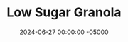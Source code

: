 ---
layout: post
title:  "Low Sugar Granola"
date:   2024-06-27 00:00:00 -05000
categories: 
- Recipes
- Finger Foods
permalink: /recipes/granola
image: /assets/Food/Finger Food/Granola/granola-cover.jpg
ing: granola-ing
facts: granola-facts
section1: 
start2: 
section2: 
start3: 
section3: 
start4: 
section4: 
start5: 
section5: 
Prep: 15
Rest: 
Cook: 30
Source1: https://m.youtube.com/watch?v=wKZ8_Bwi6mo&pp=ygUPaGVhbHRoeSBncmFub2xh
Source2: 
whisk: https://s.samsungfood.com/b7IQ0
tags: 
- granola
- granola bar
- oats
- oatmeal
- quick oats
- rolled oats
- nuts
- seeds
- cashews
- almonds
- peanuts
- pistachios
- walnuts
- sunflower seeds
- pumpkin seeds
- unsweetened applesauce
- egg white
- cinnamon
Description: Granola is a healthy snack; or is it? (cue Vsauce music).  Most store bought granolas tend to be filled with added sugars in the form of sweetened dried fruit, chocolate candies, and corn syrup to bind everything together, as well as unhealthy oils.  Not this granola though; it cuts down on the sugar and fat, leaving you with just the macronutrients from the food itself.  That being the oats and the nuts, which are the star of the show.  Mix in whatever nuts you have, toast the granola in the oven, and use on top of yogurt with fresh berries for a delicious and healthy breakfast!  If you prefer granola bars to granola, you should make my <a href="/recipes/granola-bars">Peanut Butter Banana Granola Bars</a>
Instructions: 
- Preheat your oven to 325F, and line a 9x13" pan with parchment paper<br><br>

- Add your oats to a large bowl. Roughly chop your nuts with a food processor, vegetable chopper, or knife, and add to the bowl. And in the rest of the dry ingredients (chia seeds, cinnamon, and salt) and mix with a spoon<br><br>
- <center><img src="/assets/Food/Finger Food/Granola/granola-2.jpg" alt="" class="instruction-image"></center><br>

- Pour in the applesauce and sweetener, and mix with your spoon until fully incorporated<br><br>

- In a small bowl, beat an egg white with a fork (or electric mixer) until foamy (about a few minutes by hand or 30 seconds with an electric mixer). Add the egg white to the granola and mix in fully<br><br>

- Transfer your mix to the pan, and press evenly with your hands, minimizing gaps<br><br>

- Bake for about 30 minutes, or until golden brown and lightly crispy. Let cool totally (at least 30 minutes on the counter) before breaking into small or large pieces (or both)<br><br>
- <center><img src="/assets/Food/Finger Food/Granola/granola-6.jpg" alt="" class="instruction-image"></center><br>

- This recipe makes 16 servings. I had a final baked weight of 672 g, meaning each serving is 42 g. Store in a Ziploc bag in the fridge
---